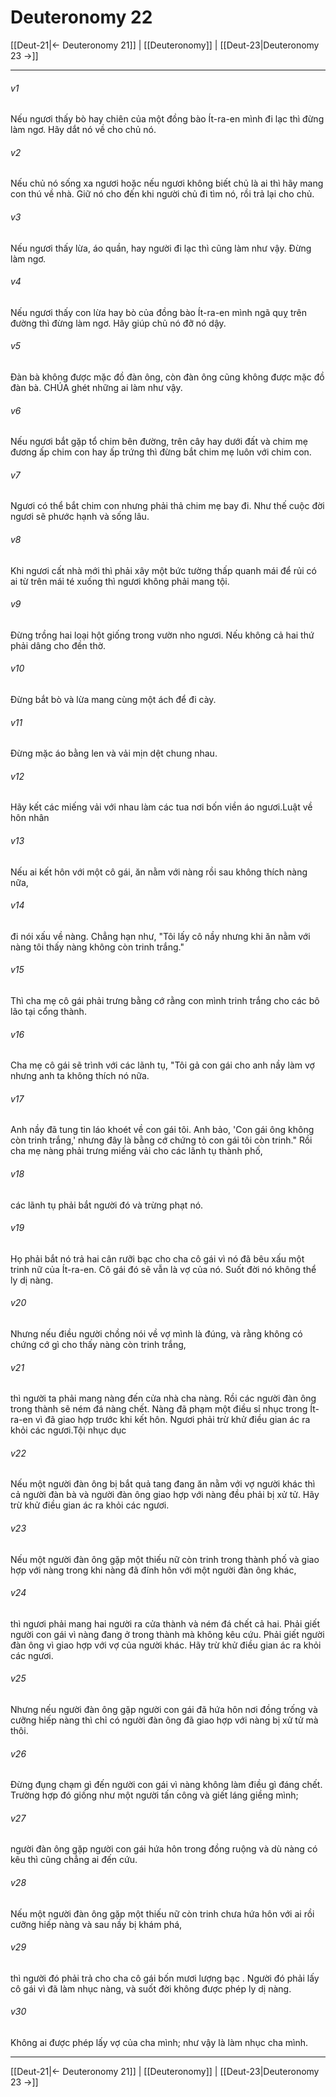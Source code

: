 # Deuteronomy 22

[[Deut-21|← Deuteronomy 21]] | [[Deuteronomy]] | [[Deut-23|Deuteronomy 23 →]]
***



###### v1 
Nếu ngươi thấy bò hay chiên của một đồng bào Ít-ra-en mình đi lạc thì đừng làm ngơ. Hãy dắt nó về cho chủ nó. 

###### v2 
Nếu chủ nó sống xa ngươi hoặc nếu ngươi không biết chủ là ai thì hãy mang con thú về nhà. Giữ nó cho đến khi người chủ đi tìm nó, rồi trả lại cho chủ. 

###### v3 
Nếu ngươi thấy lừa, áo quần, hay người đi lạc thì cũng làm như vậy. Đừng làm ngơ. 

###### v4 
Nếu ngươi thấy con lừa hay bò của đồng bào Ít-ra-en mình ngã quỵ trên đường thì đừng làm ngơ. Hãy giúp chủ nó đỡ nó dậy. 

###### v5 
Đàn bà không được mặc đồ đàn ông, còn đàn ông cũng không được mặc đồ đàn bà. CHÚA ghét những ai làm như vậy. 

###### v6 
Nếu ngươi bắt gặp tổ chim bên đường, trên cây hay dưới đất và chim mẹ đương ấp chim con hay ấp trứng thì đừng bắt chim mẹ luôn với chim con. 

###### v7 
Ngươi có thể bắt chim con nhưng phải thả chim mẹ bay đi. Như thế cuộc đời ngươi sẽ phước hạnh và sống lâu. 

###### v8 
Khi ngươi cất nhà mới thì phải xây một bức tường thấp quanh mái để rủi có ai từ trên mái té xuống thì ngươi không phải mang tội. 

###### v9 
Đừng trồng hai loại hột giống trong vườn nho ngươi. Nếu không cả hai thứ phải dâng cho đền thờ. 

###### v10 
Đừng bắt bò và lừa mang cùng một ách để đi cày. 

###### v11 
Đừng mặc áo bằng len và vải mịn dệt chung nhau. 

###### v12 
Hãy kết các miếng vải với nhau làm các tua nơi bốn viền áo ngươi.Luật về hôn nhân 

###### v13 
Nếu ai kết hôn với một cô gái, ăn nằm với nàng rồi sau không thích nàng nữa, 

###### v14 
đi nói xấu về nàng. Chẳng hạn như, "Tôi lấy cô nầy nhưng khi ăn nằm với nàng tôi thấy nàng không còn trinh trắng." 

###### v15 
Thì cha mẹ cô gái phải trưng bằng cớ rằng con mình trinh trắng cho các bô lão tại cổng thành. 

###### v16 
Cha mẹ cô gái sẽ trình với các lãnh tụ, "Tôi gả con gái cho anh nầy làm vợ nhưng anh ta không thích nó nữa. 

###### v17 
Anh nầy đã tung tin láo khoét về con gái tôi. Anh bảo, 'Con gái ông không còn trinh trắng,' nhưng đây là bằng cớ chứng tỏ con gái tôi còn trinh." Rồi cha mẹ nàng phải trưng miếng vải cho các lãnh tụ thành phố, 

###### v18 
các lãnh tụ phải bắt người đó và trừng phạt nó. 

###### v19 
Họ phải bắt nó trả hai cân rưỡi bạc cho cha cô gái vì nó đã bêu xấu một trinh nữ của Ít-ra-en. Cô gái đó sẽ vẫn là vợ của nó. Suốt đời nó không thể ly dị nàng. 

###### v20 
Nhưng nếu điều người chồng nói về vợ mình là đúng, và rằng không có chứng cớ gì cho thấy nàng còn trinh trắng, 

###### v21 
thì người ta phải mang nàng đến cửa nhà cha nàng. Rồi các người đàn ông trong thành sẽ ném đá nàng chết. Nàng đã phạm một điều sỉ nhục trong Ít-ra-en vì đã giao hợp trước khi kết hôn. Ngươi phải trừ khử điều gian ác ra khỏi các ngươi.Tội nhục dục 

###### v22 
Nếu một người đàn ông bị bắt quả tang đang ăn nằm với vợ người khác thì cả người đàn bà và người đàn ông giao hợp với nàng đều phải bị xử tử. Hãy trừ khử điều gian ác ra khỏi các ngươi. 

###### v23 
Nếu một người đàn ông gặp một thiếu nữ còn trinh trong thành phố và giao hợp với nàng trong khi nàng đã đính hôn với một người đàn ông khác, 

###### v24 
thì ngươi phải mang hai người ra cửa thành và ném đá chết cả hai. Phải giết người con gái vì nàng đang ở trong thành mà không kêu cứu. Phải giết người đàn ông vì giao hợp với vợ của người khác. Hãy trừ khử điều gian ác ra khỏi các ngươi. 

###### v25 
Nhưng nếu người đàn ông gặp người con gái đã hứa hôn nơi đồng trống và cưỡng hiếp nàng thì chỉ có người đàn ông đã giao hợp với nàng bị xử tử mà thôi. 

###### v26 
Đừng đụng chạm gì đến người con gái vì nàng không làm điều gì đáng chết. Trường hợp đó giống như một người tấn công và giết láng giềng mình; 

###### v27 
người đàn ông gặp người con gái hứa hôn trong đồng ruộng và dù nàng có kêu thì cũng chẳng ai đến cứu. 

###### v28 
Nếu một người đàn ông gặp một thiếu nữ còn trinh chưa hứa hôn với ai rồi cưỡng hiếp nàng và sau nầy bị khám phá, 

###### v29 
thì người đó phải trả cho cha cô gái bốn mươi lượng bạc . Người đó phải lấy cô gái vì đã làm nhục nàng, và suốt đời không được phép ly dị nàng. 

###### v30 
Không ai được phép lấy vợ của cha mình; như vậy là làm nhục cha mình.

***
[[Deut-21|← Deuteronomy 21]] | [[Deuteronomy]] | [[Deut-23|Deuteronomy 23 →]]
